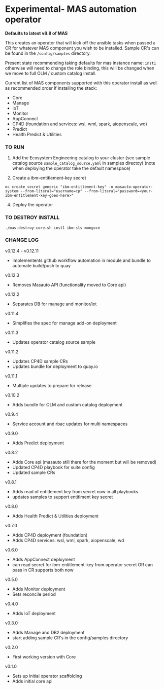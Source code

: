 # Experimental- MAS automation operator

**Defaults to latest v8.8 of MAS**

This creates an operator that will kick off the ansible tasks when passed a CR for whatever MAS component you wish to be installed.
Sample CR's can be found in the `/config/samples` directory.

Present state recommending taking defaults for mas instance name: `inst1` otherwise will need to change the role binding, this will be changed when we move to full OLM / custom catalog install.

Current list of MAS components supported with this operator install as well as recommended order if installing the stack:
- Core
- Manage
- IoT
- Monitor
- AppConnect
- CP4D (foundation and services: wsl, wml, spark, aiopenscale, wd)
- Predict
- Health Predict & Utilities


### TO RUN

1.  Add the Ecosystem Engineering catalog to your cluster (see sample catalog source `sample_catalog_source.yaml` in samples directoy)
(note when deploying the operator take the default namespace)

2.  Create a ibm-entitlement-key secret

`oc create secret generic "ibm-entitlement-key" -n masauto-operator-system --from-literal="username=cp" --from-literal="password=<your-ibm-entitlement-key-goes-here>" `

4.  Deploy the operator


### TO DESTROY INSTALL

`./mas-destroy-core.sh inst1 ibm-sls mongoce`


### CHANGE LOG

v0.12.4 - v0.12.11
- Implementents github workflow automation in module and bundle to automate build/push to quay

v0.12.3
- Removes Masauto API (functionality moved to Core api)

v0.12.2
- Separates DB for manage and monitor/iot

v0.11.4
- Simplifies the spec for manage add-on deployment

v0.11.3
- Updates operator catalog source sample

v0.11.2
- Updates CP4D sample CRs
- Updates bundle for deployment to quay.io

v0.11.1
- Multiple updates to prepare for release

v0.10.2
- Adds bundle for OLM and custom catalog deployment

v0.9.4
- Service account and rbac updates for multi namespaces

v0.9.0
- Adds Predict deployment

v0.8.2
- Adds Core api (masauto still there for the moment but will be removed)
- Updated CP4D playbook for suite config
- Updated sample CRs

v0.8.1
- Adds read of entitlement key from secret now in all playbooks
- updates samples to support entitlment key secret

v0.8.0
- Adds Health Predict & Utilities deployment

v0.7.0
- Adds CP4D deployment (foundation)
- Adds CP4D services: wsl, wml, spark, aiopenscale, wd

v0.6.0
- Adds AppConnect deployment
- can read secret for ibm-entitlement-key from operator secret OR can pass in CR supports both now

v0.5.0
- Adds Monitor deployment
- Sets reconcile period

v0.4.0
- Adds IoT deployment

v0.3.0
- Adds Manage and DB2 deployment
- start adding sample CR's in the config/samples directory

v0.2.0
- First working version with Core

v0.1.0
- Sets up initial operator scaffolding
- Adds initial core api

